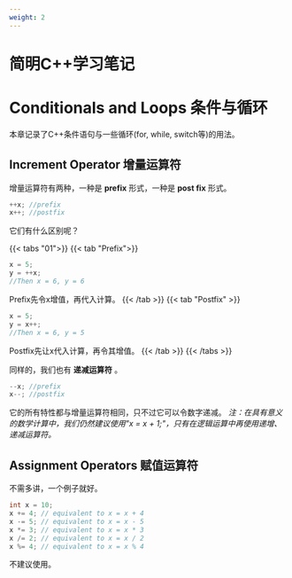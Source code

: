 ```yaml
---
weight: 2
---
```

# 简明C++学习笔记

# Conditionals and Loops 条件与循环
本章记录了C++条件语句与一些循环(for, while, switch等)的用法。

## Increment Operator 增量运算符

增量运算符有两种，一种是 **prefix** 形式，一种是 **post fix** 形式。

```c++
++x; //prefix
x++; //postfix
```
它们有什么区别呢？

{{< tabs "01">}}
{{< tab "Prefix">}}
```c++
x = 5;
y = ++x;
//Then x = 6, y = 6
```
Prefix先令x增值，再代入计算。
{{< /tab >}}
{{< tab "Postfix" >}}
```c++
x = 5;
y = x++;
//Then x = 6, y = 5
```
Postfix先让x代入计算，再令其增值。
{{< /tab >}}
{{< /tabs >}}

同样的，我们也有 **递减运算符** 。
```c++
--x; //prefix
x--; //postfix
```
它的所有特性都与增量运算符相同，只不过它可以令数字递减。
_注：在具有意义的数学计算中，我们仍然建议使用"x = x + 1;"，只有在逻辑运算中再使用递增、递减运算符。_

## Assignment Operators 赋值运算符
不需多讲，一个例子就好。

```c++
int x = 10;
x += 4; // equivalent to x = x + 4
x -= 5; // equivalent to x = x - 5
x *= 3; // equivalent to x = x * 3
x /= 2; // equivalent to x = x / 2
x %= 4; // equivalent to x = x % 4
```

不建议使用。
